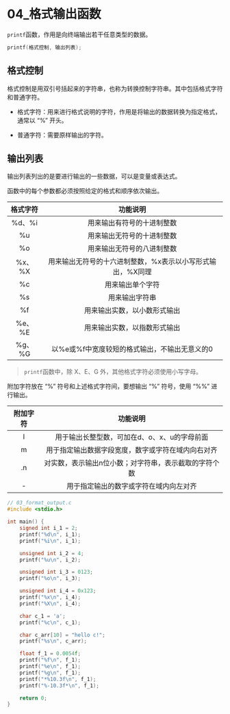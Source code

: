 # 04_格式输出函数

`printf`函数，作用是向终端输出若干任意类型的数据。

```C
printf(格式控制, 输出列表);
```

## 格式控制

格式控制是用双引号括起来的字符串，也称为转换控制字符串。其中包括格式字符和普通字符。

- 格式字符：用来进行格式说明的字符，作用是将输出的数据转换为指定格式，通常以 “%” 开头。

- 普通字符：需要原样输出的字符。

## 输出列表

输出列表列出的是要进行输出的一些数据，可以是变量或表达式。

函数中的每个参数都必须按照给定的格式和顺序依次输出。

| 格式字符 |                          功能说明                          |
| :------: | :--------------------------------------------------------: |
|  %d、%i  |                 用来输出有符号的十进制整数                 |
|    %u    |                 用来输出无符号的十进制整数                 |
|    %o    |                 用来输出无符号的八进制整数                 |
|  %x、%X  | 用来输出无符号的十六进制整数，%x表示以小写形式输出，%X同理 |
|    %c    |                      用来输出单个字符                      |
|    %s    |                       用来输出字符串                       |
|    %f    |                用来输出实数，以小数形式输出                |
|  %e、%E  |                用来输出实数，以指数形式输出                |
|  %g、%G  |       以%e或%f中宽度较短的格式输出，不输出无意义的0        |

> `printf`函数中，除 X、E、G 外，其他格式字符必须使用小写字母。

附加字符放在 “%” 符号和上述格式字符间，要想输出 “%” 符号，使用 “%%” 进行输出。

| 附加字符 |                       功能说明                        |
| :------: | :---------------------------------------------------: |
|    l     |     用于输出长整型数，可加在d、o、x、u的字母前面      |
|    m     |  用于指定输出数据字段宽度，数字或字符在域内向右对齐   |
|    .n    | 对实数，表示输出n位小数；对字符串，表示截取的字符个数 |
|    -     |        用于指定输出的数字或字符在域内向左对齐         |

```c
// 03_format_output.c
#include <stdio.h>

int main() {
    signed int i_1 = 2;
    printf("%d\n", i_1);
    printf("%i\n", i_1);

    unsigned int i_2 = 4;
    printf("%u\n", i_2);

    unsigned int i_3 = 0123;
    printf("%o\n", i_3);

    unsigned int i_4 = 0x123;
    printf("%x\n", i_4);
    printf("%X\n", i_4);

    char c_1 = 'a';
    printf("%c\n", c_1);

    char c_arr[10] = "hello c!";
    printf("%s\n", c_arr);

    float f_1 = 0.0054f;
    printf("%f\n", f_1);
    printf("%e\n", f_1);
    printf("%g\n", f_1);
    printf("*%10.3f\n", f_1);
    printf("%-10.3f*\n", f_1);

    return 0;
}
```

